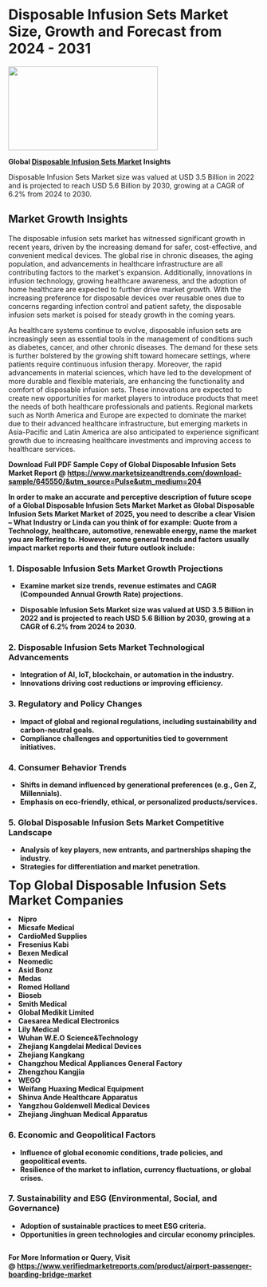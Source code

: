 <H1>Disposable Infusion Sets Market Size, Growth and Forecast from 2024 - 2031</H1><img class="aligncenter size-medium wp-image-584254" src="https://thirdeyenews.in/wp-content/uploads/2024/09/Global-Market-Research-300x168.jpeg" alt="" width="300" height="168" /><p><strong>Global&nbsp;<a href="https://www.marketsizeandtrends.com/download-sample/645550/&amp;utm_source=Pulse&amp;utm_medium=204">Disposable Infusion Sets Market</a> Insights</strong></p><p>Disposable Infusion Sets Market size was valued at USD 3.5 Billion in 2022 and is projected to reach USD 5.6 Billion by 2030, growing at a CAGR of 6.2% from 2024 to 2030.</p><p><h2>Market Growth Insights</h2> <p>The disposable infusion sets market has witnessed significant growth in recent years, driven by the increasing demand for safer, cost-effective, and convenient medical devices. The global rise in chronic diseases, the aging population, and advancements in healthcare infrastructure are all contributing factors to the market's expansion. Additionally, innovations in infusion technology, growing healthcare awareness, and the adoption of home healthcare are expected to further drive market growth. With the increasing preference for disposable devices over reusable ones due to concerns regarding infection control and patient safety, the disposable infusion sets market is poised for steady growth in the coming years.</p> <p><strong></strong></p> <p>As healthcare systems continue to evolve, disposable infusion sets are increasingly seen as essential tools in the management of conditions such as diabetes, cancer, and other chronic diseases. The demand for these sets is further bolstered by the growing shift toward homecare settings, where patients require continuous infusion therapy. Moreover, the rapid advancements in material sciences, which have led to the development of more durable and flexible materials, are enhancing the functionality and comfort of disposable infusion sets. These innovations are expected to create new opportunities for market players to introduce products that meet the needs of both healthcare professionals and patients. Regional markets such as North America and Europe are expected to dominate the market due to their advanced healthcare infrastructure, but emerging markets in Asia-Pacific and Latin America are also anticipated to experience significant growth due to increasing healthcare investments and improving access to healthcare services.</p> <p><strong></p><p><span class=""><strong>Download Full PDF Sample Copy of Global Disposable Infusion Sets Market Report</strong> @ <a href="https://www.marketsizeandtrends.com/download-sample/645550/&amp;utm_source=Pulse&amp;utm_medium=204" target="_blank">https://www.marketsizeandtrends.com/download-sample/645550/&amp;utm_source=Pulse&amp;utm_medium=204</a></span></p><p>In order to make an accurate and perceptive description of future scope of a Global&nbsp;Disposable Infusion Sets Market Market as Global&nbsp;Disposable Infusion Sets Market Market of 2025, you need to describe a clear Vision &ndash; What Industry or Linda can you think of for example: Quote from a Technology, healthcare, automotive, renewable energy, name the market you are Reffering to. However, some general trends and factors usually impact market reports and their future outlook include:</p><h3>1.&nbsp;<strong>Disposable Infusion Sets Market Growth Projections</strong></h3><ul><li>Examine market size trends, revenue estimates and CAGR (Compounded Annual Growth Rate) projections.</li><li><p>Disposable Infusion Sets Market size was valued at USD 3.5 Billion in 2022 and is projected to reach USD 5.6 Billion by 2030, growing at a CAGR of 6.2% from 2024 to 2030.</p></li></ul><h3>2.&nbsp;<strong>Disposable Infusion Sets Market Technological Advancements</strong></h3><ul><li>Integration of AI, IoT, blockchain, or automation in the industry.</li><li>Innovations driving cost reductions or improving efficiency.</li></ul><h3>3.&nbsp;<strong>Regulatory and Policy Changes</strong></h3><ul><li>Impact of global and regional regulations, including sustainability and carbon-neutral goals.</li><li>Compliance challenges and opportunities tied to government initiatives.</li></ul><h3>4.&nbsp;<strong>Consumer Behavior Trends</strong></h3><ul><li>Shifts in demand influenced by generational preferences (e.g., Gen Z, Millennials).</li><li>Emphasis on eco-friendly, ethical, or personalized products/services.</li></ul><h3>5.&nbsp;<strong>Global Disposable Infusion Sets Market Competitive Landscape</strong></h3><ul><li>Analysis of key players, new entrants, and partnerships shaping the industry.</li><li>Strategies for differentiation and market penetration.</li></ul><p data-pm-slice="1 1 []"><span style="color: inherit; font-family: inherit; font-size: 25px;">Top Global Disposable Infusion Sets Market Companies</span></p><div class="" data-test-id=""><p><li>Nipro</li><li> Micsafe Medical</li><li> CardioMed Supplies</li><li> Fresenius Kabi</li><li> Bexen Medical</li><li> Neomedic</li><li> Asid Bonz</li><li> Medas</li><li> Romed Holland</li><li> Bioseb</li><li> Smith Medical</li><li> Global Medikit Limited</li><li> Caesarea Medical Electronics</li><li> Lily Medical</li><li> Wuhan W.E.O Science&Technology</li><li> Zhejiang Kangdelai Medical Devices</li><li> Zhejiang Kangkang</li><li> Changzhou Medical Appliances General Factory</li><li> Zhengzhou Kangjia</li><li> WEGO</li><li> Weifang Huaxing Medical Equipment</li><li> Shinva Ande Healthcare Apparatus</li><li> Yangzhou Goldenwell Medical Devices</li><li> Zhejiang Jinghuan Medical Apparatus</li></p></div><h3>6.&nbsp;<strong>Economic and Geopolitical Factors</strong></h3><ul><li>Influence of global economic conditions, trade policies, and geopolitical events.</li><li>Resilience of the market to inflation, currency fluctuations, or global crises.</li></ul><h3>7.&nbsp;<strong>Sustainability and ESG (Environmental, Social, and Governance)</strong></h3><ul><li>Adoption of sustainable practices to meet ESG criteria.</li><li>Opportunities in green technologies and circular economy principles.</li></ul><h2><strong style="font-size: 14px;">For More Information or Query, Visit @&nbsp;</strong><a style="background-color: #ffffff; font-size: 14px;" href="https://www.marketsizeandtrends.com/report/disposable-infusion-sets-market/" target="_blank">https://www.verifiedmarketreports.com/product/airport-passenger-boarding-bridge-market</a></h2>
